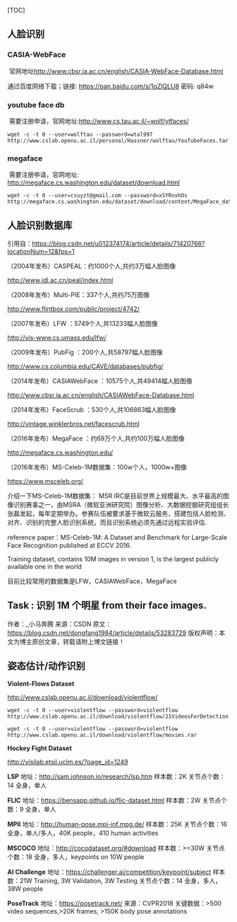 [TOC]

## 人脸识别

### CASIA-WebFace

​        官网地址<http://www.cbsr.ia.ac.cn/english/CASIA-WebFace-Database.html>

通过百度网络下载；链接: <https://pan.baidu.com/s/1qZlQLU8> 密码: q84w

### youtube face db

​        需要注册申请，官网地址:<http://www.cs.tau.ac.il/~wolf/ytfaces/>

```shell
wget -c -t 0 --user=wolftau --password=wtal997 http://www.cslab.openu.ac.il/personal/Hassner/wolftau/YouTubeFaces.tar.gz

```



### megaface

​         需要注册申请，官网地址: <http://megaface.cs.washington.edu/dataset/download.html>

```shell
wget -c -t 0 --user=csuyzt@gmail.com --password=xSYRnxhOs http://megaface.cs.washington.edu/dataset/download/content/MegaFace_dataset.tar.gz

```



## 人脸识别数据库

引用自：<https://blog.csdn.net/u012374174/article/details/71420766?locationNum=12&fps=1>

（2004年发布）CASPEAL：约1000个人,共约3万幅人脸图像

<http://www.jdl.ac.cn/peal/index.html>

（2008年发布）Multi-PIE：337个人,共约75万图像

<http://www.flintbox.com/public/project/4742/>

（2007年发布）LFW ：5749个人,共13233幅人脸图像

<http://vis-www.cs.umass.edu/lfw/>

（2009年发布）PubFig ：200个人,共58797幅人脸图像

<http://www.cs.columbia.edu/CAVE/databases/pubfig/>

（2014年发布）CASIAWebFace ：10575个人,共49414幅人脸图像

<http://www.cbsr.ia.ac.cn/english/CASIAWebFace-Database.html>

（2014年发布）FaceScrub ：530个人,共106863幅人脸图像

<http://vintage.winklerbros.net/facescrub.html>

（2016年发布）MegaFace ：约69万个人,共约100万幅人脸图像

<http://megaface.cs.washington.edu/>

（2016年发布）MS-Celeb-1M数据集：100w个人，1000w+图像

https://www.msceleb.org/

介绍一下MS-Celeb-1M数据集： 
MSR IRC是目前世界上规模最大、水平最高的图像识别赛事之一，由MSRA（微软亚洲研究院）图像分析、大数据挖掘研究组组长张磊发起，每年定期举办。参赛队伍被要求基于微软云服务，搭建包括人脸检测、对齐、识别的完整人脸识别系统，而且识别系统必须先通过远程实验评估.

reference paper：MS-Celeb-1M: A Dataset and Benchmark for Large-Scale Face Recognition published at ECCV 2016.

Training dataset, contains 10M images in version 1, is the largest publicly available one in the world 



目前比较常用的数据集是LFW，CASIAWebFace，MegaFace



Task : 识别 1M 个明星 from their face images.
--------------------- 
作者：_小马奔腾 
来源：CSDN 
原文：https://blog.csdn.net/dongfang1984/article/details/53283729 
版权声明：本文为博主原创文章，转载请附上博文链接！



## 姿态估计/动作识别



**Violent-Flows Dataset**

http://www.cslab.openu.ac.il/download/violentflow/

```shell
wget -c -t 0 --user=violentflow --password=violentflow http://www.cslab.openu.ac.il/download/violentflow/21VideosForDetection.rar

wget -c -t 0 --user=violentflow --password=violentflow http://www.cslab.openu.ac.il/download/violentflow/movies.rar
```



**Hockey Fight Dataset** 

http://visilab.etsii.uclm.es/?page_id=1249





**LSP**
地址：http://sam.johnson.io/research/lsp.htm
样本数：2K
关节点个数：14
全身，单人

**FLIC**
地址：https://bensapp.github.io/flic-dataset.html
样本数：2W
关节点个数：9
全身，单人

**MPII**
地址：http://human-pose.mpi-inf.mpg.de/
样本数：25K
关节点个数：16
全身，单人/多人，40K people，410 human activities

**MSCOCO**
地址：http://cocodataset.org/#download
样本数：>=30W
关节点个数：18
全身，多人，keypoints on 10W people

**AI Challenge**
地址：https://challenger.ai/competition/keypoint/subject
样本数：21W Training, 3W Validation, 3W Testing
关节点个数：14
全身，多人，38W people

**PoseTrack**
地址：https://posetrack.net/
来源：CVPR2018
关键数据：>500 video sequences,>20K frames, >150K body pose annotations
